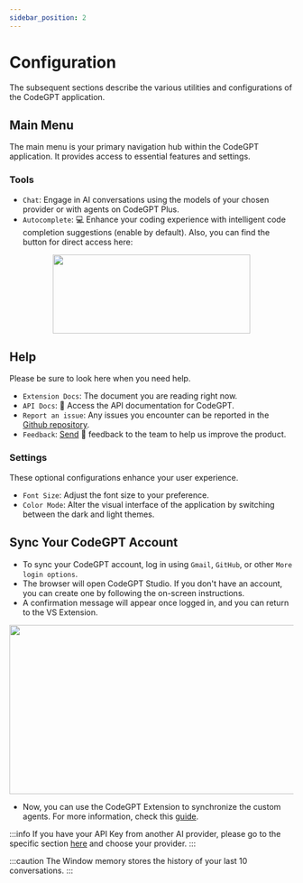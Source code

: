 ```yaml
---
sidebar_position: 2
---
```


# Configuration

The subsequent sections describe the various utilities and configurations of the CodeGPT application.

## Main Menu

The main menu is your primary navigation hub within the CodeGPT application. It provides access to essential features and settings.

### Tools

- `Chat`: Engage in AI conversations using the models of your chosen provider or with agents on CodeGPT Plus.
- `Autocomplete`: 💻 Enhance your coding experience with intelligent code completion suggestions (enable by default). Also, you can find the button for direct access here:

<p align="center"><img width="350" height="140" src="https://github.com/user-attachments/assets/fad500f4-b276-4973-b450-3bfea4784ec9"/></p>

## Help

Please be sure to look here when you need help.

- `Extension Docs`: The document you are reading right now.
- `API Docs`: 📝 Access the API documentation for CodeGPT.
- `Report an issue`: Any issues you encounter can be reported in the [Github repository](https://github.com/JudiniLabs/code-gpt-docs/issues).
- `Feedback`: [Send](https://codegpt.canny.io/requests) 💌 feedback to the team to help us improve the product. 

### Settings

These optional configurations enhance your user experience.

- `Font Size`: Adjust the font size to your preference.
- `Color Mode`: Alter the visual interface of the application by switching between the dark and light themes.

## Sync Your CodeGPT Account

- To sync your CodeGPT account, log in using `Gmail`, `GitHub`, or other `More login options`.
- The browser will open CodeGPT Studio. If you don't have an account, you can create one by following the on-screen instructions.
- A confirmation message will appear once logged in, and you can return to the VS Extension.

<p align="center"><img width="550" height="300" src="https://github.com/user-attachments/assets/06f76e59-524a-488e-82e5-c8836fd9302d"/></p>


- Now, you can use the CodeGPT Extension to synchronize the custom agents. For more information, check this [guide](https://docs.codegpt.co/docs/tutorial-ai-providers/codegptplus_v2).

:::info
If you have your API Key from another AI provider, please go to the specific section [here](https://docs.codegpt.co/docs/category/-ai-providers) and choose your provider.
:::

:::caution
The Window memory stores the history of your last 10 conversations.
:::

